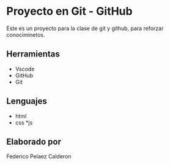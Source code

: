 # Proyecto en Git - GitHub

Este es un proyecto para la clase de git y github, para reforzar conociminetos.

## Herramientas
* Vscode
* GitHub
* Git

## Lenguajes 
* html
* css 
*js

## Elaborado por
Federico Pelaez Calderon